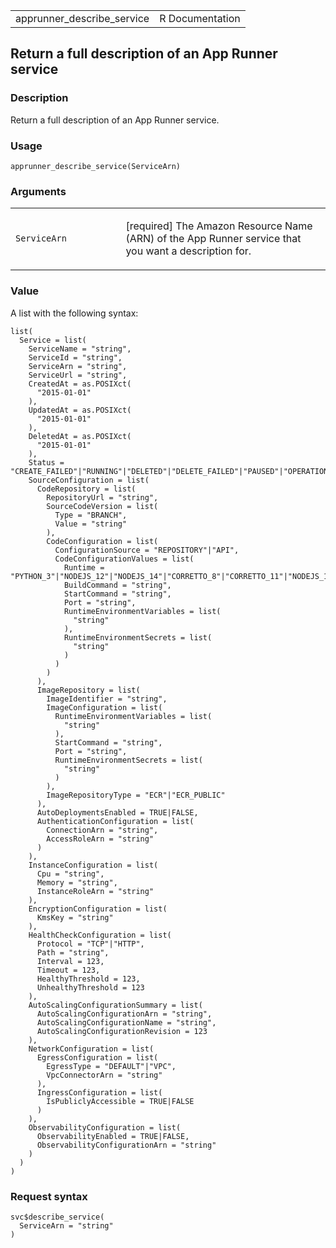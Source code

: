 <table style="width: 100%;">
<tbody>
<tr class="odd">
<td>apprunner_describe_service</td>
<td style="text-align: right;">R Documentation</td>
</tr>
</tbody>
</table>

## Return a full description of an App Runner service

### Description

Return a full description of an App Runner service.

### Usage

    apprunner_describe_service(ServiceArn)

### Arguments

<table>
<colgroup>
<col style="width: 35%" />
<col style="width: 65%" />
</colgroup>
<tbody>
<tr class="odd">
<td><code
id="apprunner_describe_service_:_ServiceArn">ServiceArn</code></td>
<td><p>[required] The Amazon Resource Name (ARN) of the App Runner
service that you want a description for.</p></td>
</tr>
</tbody>
</table>

### Value

A list with the following syntax:

    list(
      Service = list(
        ServiceName = "string",
        ServiceId = "string",
        ServiceArn = "string",
        ServiceUrl = "string",
        CreatedAt = as.POSIXct(
          "2015-01-01"
        ),
        UpdatedAt = as.POSIXct(
          "2015-01-01"
        ),
        DeletedAt = as.POSIXct(
          "2015-01-01"
        ),
        Status = "CREATE_FAILED"|"RUNNING"|"DELETED"|"DELETE_FAILED"|"PAUSED"|"OPERATION_IN_PROGRESS",
        SourceConfiguration = list(
          CodeRepository = list(
            RepositoryUrl = "string",
            SourceCodeVersion = list(
              Type = "BRANCH",
              Value = "string"
            ),
            CodeConfiguration = list(
              ConfigurationSource = "REPOSITORY"|"API",
              CodeConfigurationValues = list(
                Runtime = "PYTHON_3"|"NODEJS_12"|"NODEJS_14"|"CORRETTO_8"|"CORRETTO_11"|"NODEJS_16"|"GO_1"|"DOTNET_6"|"PHP_81"|"RUBY_31",
                BuildCommand = "string",
                StartCommand = "string",
                Port = "string",
                RuntimeEnvironmentVariables = list(
                  "string"
                ),
                RuntimeEnvironmentSecrets = list(
                  "string"
                )
              )
            )
          ),
          ImageRepository = list(
            ImageIdentifier = "string",
            ImageConfiguration = list(
              RuntimeEnvironmentVariables = list(
                "string"
              ),
              StartCommand = "string",
              Port = "string",
              RuntimeEnvironmentSecrets = list(
                "string"
              )
            ),
            ImageRepositoryType = "ECR"|"ECR_PUBLIC"
          ),
          AutoDeploymentsEnabled = TRUE|FALSE,
          AuthenticationConfiguration = list(
            ConnectionArn = "string",
            AccessRoleArn = "string"
          )
        ),
        InstanceConfiguration = list(
          Cpu = "string",
          Memory = "string",
          InstanceRoleArn = "string"
        ),
        EncryptionConfiguration = list(
          KmsKey = "string"
        ),
        HealthCheckConfiguration = list(
          Protocol = "TCP"|"HTTP",
          Path = "string",
          Interval = 123,
          Timeout = 123,
          HealthyThreshold = 123,
          UnhealthyThreshold = 123
        ),
        AutoScalingConfigurationSummary = list(
          AutoScalingConfigurationArn = "string",
          AutoScalingConfigurationName = "string",
          AutoScalingConfigurationRevision = 123
        ),
        NetworkConfiguration = list(
          EgressConfiguration = list(
            EgressType = "DEFAULT"|"VPC",
            VpcConnectorArn = "string"
          ),
          IngressConfiguration = list(
            IsPubliclyAccessible = TRUE|FALSE
          )
        ),
        ObservabilityConfiguration = list(
          ObservabilityEnabled = TRUE|FALSE,
          ObservabilityConfigurationArn = "string"
        )
      )
    )

### Request syntax

    svc$describe_service(
      ServiceArn = "string"
    )
